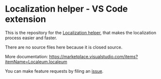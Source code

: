 # Localization helper - VS Code extension

This is the repository for the [Localization helper](https://marketplace.visualstudio.com/items?itemName=Localeum.localization-helper), that makes the localization process easier and faster.

There are no source files here because it is closed source.

More documentation: https://marketplace.visualstudio.com/items?itemName=Localeum.localeum

You can make feature requests by filing an [issue](https://github.com/localeum/extension-vscode/issues).

